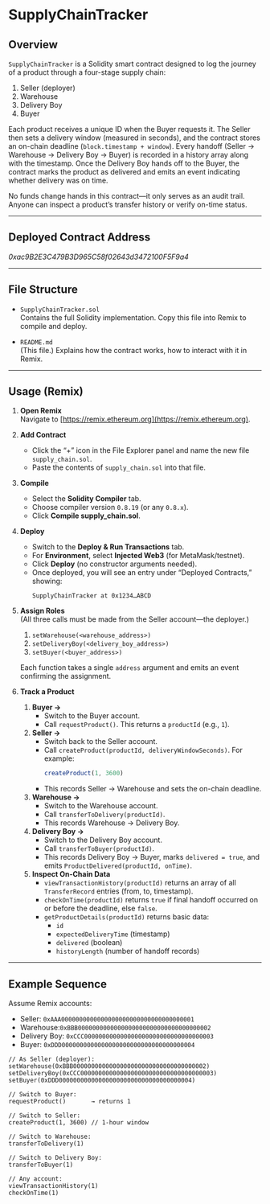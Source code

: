 # SupplyChainTracker

## Overview

`SupplyChainTracker` is a Solidity smart contract designed to log the journey of a product through a four-stage supply chain:

1. Seller (deployer)
2. Warehouse
3. Delivery Boy
4. Buyer

Each product receives a unique ID when the Buyer requests it. The Seller then sets a delivery window (measured in seconds), and the contract stores an on-chain deadline (`block.timestamp + window`). Every handoff (Seller → Warehouse → Delivery Boy → Buyer) is recorded in a history array along with the timestamp. Once the Delivery Boy hands off to the Buyer, the contract marks the product as delivered and emits an event indicating whether delivery was on time.

No funds change hands in this contract—it only serves as an audit trail. Anyone can inspect a product’s transfer history or verify on-time status.

---

## Deployed Contract Address


*0xac9B2E3C479B3D965C58f02643d3472100F5F9a4*

---

## File Structure

- `SupplyChainTracker.sol`  
  Contains the full Solidity implementation. Copy this file into Remix to compile and deploy.

- `README.md`  
  (This file.) Explains how the contract works, how to interact with it in Remix.

---

## Usage (Remix)

1. **Open Remix**  
   Navigate to [https://remix.ethereum.org](https://remix.ethereum.org).

2. **Add Contract**  
   - Click the “+” icon in the File Explorer panel and name the new file `supply_chain.sol`.  
   - Paste the contents of `supply_chain.sol` into that file.

3. **Compile**  
   - Select the **Solidity Compiler** tab.  
   - Choose compiler version `0.8.19` (or any `0.8.x`).  
   - Click **Compile supply_chain.sol**.

4. **Deploy**  
   - Switch to the **Deploy & Run Transactions** tab.  
   - For **Environment**, select **Injected Web3** (for MetaMask/testnet).  
   - Click **Deploy** (no constructor arguments needed).  
   - Once deployed, you will see an entry under “Deployed Contracts,” showing:  
     ```
     SupplyChainTracker at 0x1234…ABCD
     ```  

5. **Assign Roles**  
   (All three calls must be made from the Seller account—the deployer.)

   1. `setWarehouse(<warehouse_address>)`  
   2. `setDeliveryBoy(<delivery_boy_address>)`  
   3. `setBuyer(<buyer_address>)`  

   Each function takes a single `address` argument and emits an event confirming the assignment.

6. **Track a Product**  
   1. **Buyer →**  
      - Switch to the Buyer account.  
      - Call `requestProduct()`. This returns a `productId` (e.g., `1`).  
   2. **Seller →**  
      - Switch back to the Seller account.  
      - Call `createProduct(productId, deliveryWindowSeconds)`. For example:  
        ```js
        createProduct(1, 3600) 
        ```  
      - This records Seller → Warehouse and sets the on-chain deadline.  
   3. **Warehouse →**  
      - Switch to the Warehouse account.  
      - Call `transferToDelivery(productId)`.  
      - This records Warehouse → Delivery Boy.  
   4. **Delivery Boy →**  
      - Switch to the Delivery Boy account.  
      - Call `transferToBuyer(productId)`.  
      - This records Delivery Boy → Buyer, marks `delivered = true`, and emits `ProductDelivered(productId, onTime)`.  
   5. **Inspect On-Chain Data**  
      - `viewTransactionHistory(productId)` returns an array of all `TransferRecord` entries (from, to, timestamp).  
      - `checkOnTime(productId)` returns `true` if final handoff occurred on or before the deadline, else `false`.  
      - `getProductDetails(productId)` returns basic data:  
        - `id`  
        - `expectedDeliveryTime` (timestamp)  
        - `delivered` (boolean)  
        - `historyLength` (number of handoff records)

---

## Example Sequence

Assume Remix accounts:

- Seller:   `0xAAA0000000000000000000000000000000000001`  
- Warehouse:`0xBBB0000000000000000000000000000000000002`  
- Delivery Boy: `0xCCC000000000000000000000000000000000003`  
- Buyer:    `0xDDD0000000000000000000000000000000000004`  

```text
// As Seller (deployer):
setWarehouse(0xBBB0000000000000000000000000000000000002)
setDeliveryBoy(0xCCC0000000000000000000000000000000000003)
setBuyer(0xDDD0000000000000000000000000000000000004)

// Switch to Buyer:
requestProduct()       → returns 1

// Switch to Seller:
createProduct(1, 3600) // 1-hour window

// Switch to Warehouse:
transferToDelivery(1)

// Switch to Delivery Boy:
transferToBuyer(1)

// Any account:
viewTransactionHistory(1)
checkOnTime(1)
